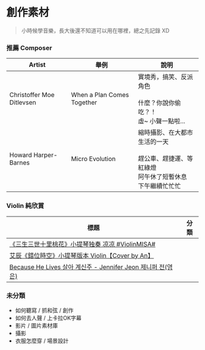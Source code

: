 # 創作素材

> 小時候學音樂，長大後還不知道可以用在哪裡，總之先記錄 XD

### 推薦 Composer
|Artist|舉例|說明|
|---|---|---|
|Christoffer Moe Ditlevsen|When a Plan Comes Together|實境秀，搞笑、反派角色<br><br>什麼？你說你偷吃？！<br>虛~ 小聲一點啦...|
|Howard Harper-Barnes|Micro Evolution|縮時攝影、在大都市生活的一天<br><br>趕公車、趕捷運、等紅綠燈<br>阿午休了短暫休息<br>下午繼續忙忙忙|

### Violin 純欣賞
|標題|分類|
|---|---|
|[《三生三世十里桃花》小提琴独奏 凉凉 #ViolinMISA#](https://www.youtube.com/watch?v=f4B2w8sBlAs)||
|[艾辰《錯位時空》小提琴版本 Violin【Cover by An】](https://www.youtube.com/watch?v=tftvny1OvoE)||
|[Because He Lives 살아 계신주 - Jennifer Jeon 제니퍼 전(영은)](https://www.youtube.com/watch?v=wvWyc1CnZYA)||

### 未分類
* 如何聽寫 / 抓和弦 / 創作
* 如何去人聲 / 上卡拉OK字幕
* 影片 / 圖片素材庫
* 攝影
* 衣服怎麼穿 / 場景設計
